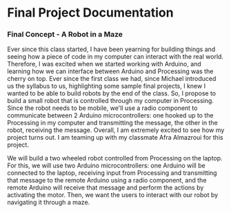# Final Project Documentation

### Final Concept - A Robot in a Maze

Ever since this class started, I have been yearning for building things and seeing how a piece of code in my computer can interact with the real world. 
Therefore, I was excited when we started working with Arduino, and learning how we can interface between Arduino and Processing was the cherry on top.
Ever since the first class we had, since Michael introduced us the syllabus to us, highlighting some sample final projects, I knew I wanted to be able to build robots by the end of the class. So, I propose to build a small robot that is controlled through my computer in Processing. Since the robot needs to be mobile, we'll use a radio component to communicate between 2 Arduino microcontrollers: one hooked up to the Processing in my computer and transmitting the message, the other in the robot, receiving the message. Overall, I am extremely excited to see how my project turns out. I am teaming up with my classmate Afra Almazroui for this project.

We will build a two wheeled robot controlled from Processing on the laptop. For this, we will use two Arduino microcontrollers: one Arduino will be connected to the laptop, receiving input from Processing and transmitting that message to the remote Arduino using a radio component, and the remote Arduino will receive that message and perform the actions by activating the motor. Then, we want the users to interact with our robot by navigating it through a maze.

